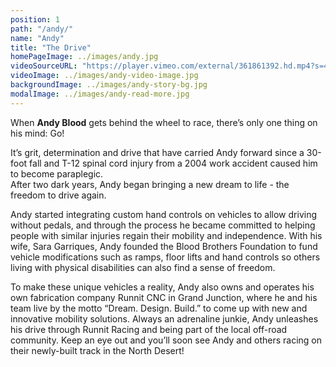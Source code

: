 ```yaml
---
position: 1
path: "/andy/"
name: "Andy"
title: "The Drive"
homePageImage: ../images/andy.jpg
videoSourceURL: "https://player.vimeo.com/external/361861392.hd.mp4?s=475e1fae6dc68a2b0170dba28fd7ec664ee4e28b&profile_id=175"
videoImage: ../images/andy-video-image.jpg
backgroundImage: ../images/andy-story-bg.jpg
modalImage: ../images/andy-read-more.jpg
---
```

When **Andy Blood** gets behind the wheel to race, there’s only one thing on his mind: Go!

It’s grit, determination and drive that have carried Andy forward since a 30-foot fall and T-12 spinal cord injury from a 2004 work accident caused him to become paraplegic.  
After two dark years, Andy began bringing a new dream to life - the freedom to drive again. 

Andy started integrating custom hand controls on vehicles to allow driving without pedals, and through the process he became committed to helping people with similar injuries regain their mobility and independence. 
With his wife, Sara Garriques, Andy founded the Blood Brothers Foundation to fund vehicle modifications such as ramps, floor lifts and hand controls so others living with physical disabilities can also find a sense of freedom.

To make these unique vehicles a reality, Andy also owns and operates his own fabrication company Runnit CNC in Grand Junction, where he and his team live by the motto “Dream. Design. Build.” to come up with new and innovative mobility solutions. Always an adrenaline junkie, Andy unleashes his drive through Runnit Racing and being part of the local off-road community.  Keep an eye out and you’ll soon see Andy and others racing on their newly-built track in the North Desert!